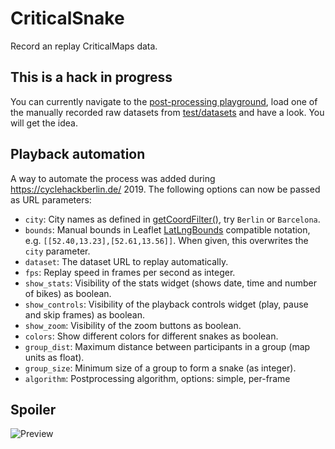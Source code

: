 # CriticalSnake

Record an replay CriticalMaps data.

## This is a hack in progress

You can currently navigate to the [post-processing playground](https://weliveindetail.github.io/CriticalSnake/postprocess.html), load one of the manually recorded raw datasets from [test/datasets](https://github.com/weliveindetail/CriticalSnake/tree/master/test/datasets) and have a look. You will get the idea.

## Playback automation

A way to automate the process was added during https://cyclehackberlin.de/ 2019. The following options can now be passed as URL parameters:

* `city`: City names as defined in [getCoordFilter()](https://github.com/criticalmaps/criticalmaps-snake/blob/646d0d12276c499a5e9aef254f05b708124e4d43/critical-snake/utils.js#L2), try `Berlin` or `Barcelona`.
* `bounds`: Manual bounds in Leaflet [LatLngBounds](https://leafletjs.com/reference-1.5.0.html#latlngbounds) compatible notation, e.g. `[[52.40,13.23],[52.61,13.56]]`. When given, this overwrites the `city` parameter.
* `dataset`: The dataset URL to replay automatically.
* `fps`: Replay speed in frames per second as integer.
* `show_stats`: Visibility of the stats widget (shows date, time and number of bikes) as boolean.
* `show_controls`: Visibility of the playback controls widget (play, pause and skip frames) as boolean.
* `show_zoom`: Visibility of the zoom buttons as boolean.
* `colors`: Show different colors for different snakes as boolean.
* `group_dist`: Maximum distance between participants in a group (map units as float).
* `group_size`: Minimum size of a group to form a snake (as integer).
* `algorithm`: Postprocessing algorithm, options: simple, per-frame


## Spoiler

![Preview](img/CriticalSnake.gif)
